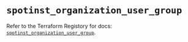 # `spotinst_organization_user_group`

Refer to the Terraform Registory for docs: [`spotinst_organization_user_group`](https://registry.terraform.io/providers/spotinst/spotinst/1.153.0/docs/resources/organization_user_group).
